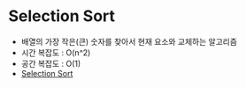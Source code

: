 # Selection Sort
- 배열의 가장 작은(큰) 숫자를 찾아서 현재 요소와 교체하는 알고리즘
- 시간 복잡도 : O(n^2)
- 공간 복잡도 : O(1)
- [Selection Sort](https://www.youtube.com/watch?v=xWBP4lzkoyM&list=PLqM7alHXFySHrGIxeBOo4-mKO4H8j2knW&index=5)